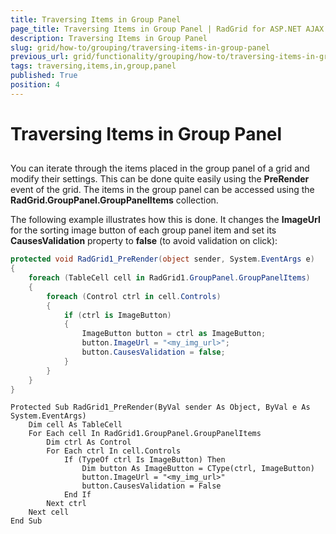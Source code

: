 ```yaml
---
title: Traversing Items in Group Panel
page_title: Traversing Items in Group Panel | RadGrid for ASP.NET AJAX Documentation
description: Traversing Items in Group Panel
slug: grid/how-to/grouping/traversing-items-in-group-panel
previous_url: grid/functionality/grouping/how-to/traversing-items-in-group-panel
tags: traversing,items,in,group,panel
published: True
position: 4
---
```


# Traversing Items in Group Panel



##

You can iterate through the items placed in the group panel of a grid and modify their settings. This can be done quite easily using the **PreRender** event of the grid. The items in the group panel can be accessed using the **RadGrid.GroupPanel.GroupPanelItems** collection.

The following example illustrates how this is done. It changes the **ImageUrl** for the sorting image button of each group panel item and set its **CausesValidation** property to **false** (to avoid validation on click):



````C#
protected void RadGrid1_PreRender(object sender, System.EventArgs e)
{
    foreach (TableCell cell in RadGrid1.GroupPanel.GroupPanelItems)
    {
        foreach (Control ctrl in cell.Controls)
        {
            if (ctrl is ImageButton)
            {
                ImageButton button = ctrl as ImageButton;
                button.ImageUrl = "<my_img_url>";
                button.CausesValidation = false;
            }
        }
    }
}
````
````VB
Protected Sub RadGrid1_PreRender(ByVal sender As Object, ByVal e As System.EventArgs)
    Dim cell As TableCell
    For Each cell In RadGrid1.GroupPanel.GroupPanelItems
        Dim ctrl As Control
        For Each ctrl In cell.Controls
            If (TypeOf ctrl Is ImageButton) Then
                Dim button As ImageButton = CType(ctrl, ImageButton)
                button.ImageUrl = "<my_img_url>"
                button.CausesValidation = False
            End If
        Next ctrl
    Next cell
End Sub
````

